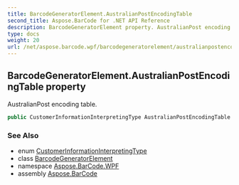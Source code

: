 ```yaml
---
title: BarcodeGeneratorElement.AustralianPostEncodingTable
second_title: Aspose.BarCode for .NET API Reference
description: BarcodeGeneratorElement property. AustralianPost encoding table
type: docs
weight: 20
url: /net/aspose.barcode.wpf/barcodegeneratorelement/australianpostencodingtable/
---
```

## BarcodeGeneratorElement.AustralianPostEncodingTable property

AustralianPost encoding table.

```csharp
public CustomerInformationInterpretingType AustralianPostEncodingTable { get; set; }
```

### See Also

* enum [CustomerInformationInterpretingType](../../../aspose.barcode/customerinformationinterpretingtype/)
* class [BarcodeGeneratorElement](../)
* namespace [Aspose.BarCode.WPF](../../../aspose.barcode.wpf/)
* assembly [Aspose.BarCode](../../../)


